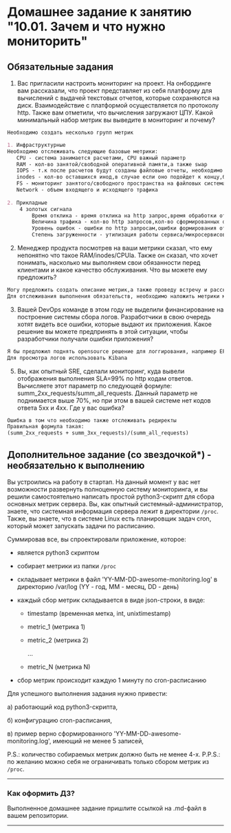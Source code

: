 # Домашнее задание к занятию "10.01. Зачем и что нужно мониторить"

## Обязательные задания

1. Вас пригласили настроить мониторинг на проект. На онбординге вам рассказали, что проект представляет из себя 
платформу для вычислений с выдачей текстовых отчетов, которые сохраняются на диск. Взаимодействие с платформой 
осуществляется по протоколу http. Также вам отметили, что вычисления загружают ЦПУ. Какой минимальный набор метрик вы
выведите в мониторинг и почему?  

```markdown
Необходимо создать несколько групп метрик

1. Инфраструктурные
Необходимо отслеживать следующие базовые метрики:
   CPU - система занимается расчетами, CPU важный параметр
   RAM - кол-во занятой/свободной оперативной памяти,а также swap
   IOPS - т.к после расчетов будут созданы файловые отчеты, необходимо отслеживать скорость чтения/записи на СХД
   inodes - кол-во оставшихся инод,в случае если оно подойдет к концу,будет ошибка записи,поэтому старые файлы необходимо очищать
   FS - мониторинг занятого/свободного пространства на файловых системах
   Network - объем входящего и исходящего трафика
   
2. Прикладные
    4 золотых сигнала
        Время отклика - время отклика на http запрос,время обработки отчета,время выгрузки отчета на диск
        Величина трафика - кол-во http запросов,кол-во сформированных отчетов,кол-во выгруженных отчетов
        Уровень ошибок - ошибки по http запросам,ошибки формирования отчетов,ошибки выгрузки на диск файлов с отчетами
        Степень загруженности - утилизация работы сервиса/микросервисов в части CPU/RAM
```

2. Менеджер продукта посмотрев на ваши метрики сказал, что ему непонятно что такое RAM/inodes/CPUla. Также он сказал, 
что хочет понимать, насколько мы выполняем свои обязанности перед клиентами и какое качество обслуживания. Что вы 
можете ему предложить?  

```markdown
Могу предложить создать описание метрик,а также проведу встречу и расскажу  
Для отслеживания выполнения обязательств, необходимо наложить метрики мониторинга на согласованный SLO,можно расчитывать кол-во неуспешных операций в процентах от всех операций


```

3. Вашей DevOps команде в этом году не выделили финансирование на построение системы сбора логов. Разработчики в свою 
очередь хотят видеть все ошибки, которые выдают их приложения. Какое решение вы можете предпринять в этой ситуации, 
чтобы разработчики получали ошибки приложения?  

```markdown
Я бы предложил поднять opensource решение для логгирования, например EFK , установить fluentbit, который будет собирать метрики в необходимых каталогах, и отбрасывать их в базу Elastic  
Для просмотра логов использовать Kibana

```

5. Вы, как опытный SRE, сделали мониторинг, куда вывели отображения выполнения SLA=99% по http кодам ответов. 
Вычисляете этот параметр по следующей формуле: summ_2xx_requests/summ_all_requests. Данный параметр не поднимается выше 
70%, но при этом в вашей системе нет кодов ответа 5xx и 4xx. Где у вас ошибка?  
```markdown
Ошибка в том что необходимо также отслеживать редиректы
Правильная формула такая:
(summ_2xx_requests + summ_3xx_requests)/(summ_all_requests)
```

## Дополнительное задание (со звездочкой*) - необязательно к выполнению

Вы устроились на работу в стартап. На данный момент у вас нет возможности развернуть полноценную систему 
мониторинга, и вы решили самостоятельно написать простой python3-скрипт для сбора основных метрик сервера. Вы, как 
опытный системный-администратор, знаете, что системная информация сервера лежит в директории `/proc`. 
Также, вы знаете, что в системе Linux есть  планировщик задач cron, который может запускать задачи по расписанию.

Суммировав все, вы спроектировали приложение, которое:
- является python3 скриптом
- собирает метрики из папки `/proc`
- складывает метрики в файл 'YY-MM-DD-awesome-monitoring.log' в директорию /var/log 
(YY - год, MM - месяц, DD - день)
- каждый сбор метрик складывается в виде json-строки, в виде:
  + timestamp (временная метка, int, unixtimestamp)
  + metric_1 (метрика 1)
  + metric_2 (метрика 2)
  
     ...
     
  + metric_N (метрика N)
  
- сбор метрик происходит каждую 1 минуту по cron-расписанию

Для успешного выполнения задания нужно привести:

а) работающий код python3-скрипта,

б) конфигурацию cron-расписания,

в) пример верно сформированного 'YY-MM-DD-awesome-monitoring.log', имеющий не менее 5 записей,

P.S.: количество собираемых метрик должно быть не менее 4-х.
P.P.S.: по желанию можно себя не ограничивать только сбором метрик из `/proc`.

---

### Как оформить ДЗ?

Выполненное домашнее задание пришлите ссылкой на .md-файл в вашем репозитории.

---